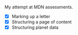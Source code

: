 My attempt at MDN assessments.

- [x] Marking up a letter
- [x] Structuring a page of content
- [x] Structuring planet data
